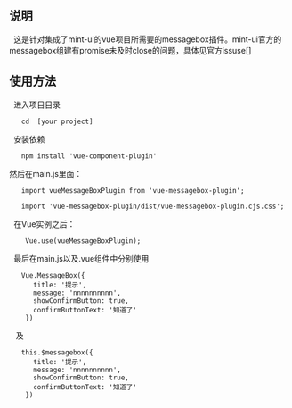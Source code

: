 ## 说明

   这是针对集成了mint-ui的vue项目所需要的messagebox插件。mint-ui官方的messagebox组建有promise未及时close的问题，具体见官方issuse[] 
   
## 使用方法
   
   进入项目目录 
   
       cd  [your project]
       
   安装依赖 
   
       npm install 'vue-component-plugin'
   
   然后在main.js里面：
   
       import vueMessageBoxPlugin from 'vue-messagebox-plugin';
   
       import 'vue-messagebox-plugin/dist/vue-messagebox-plugin.cjs.css';
   
   在Vue实例之后：
   
        Vue.use(vueMessageBoxPlugin);
   
   最后在main.js以及.vue组件中分别使用
   
       Vue.MessageBox({
          title: '提示',
          message: 'nnnnnnnnnn',
          showConfirmButton: true,
          confirmButtonText: '知道了'
        })
    
    及
   
       this.$messagebox({
          title: '提示',
          message: 'nnnnnnnnnn',
          showConfirmButton: true,
          confirmButtonText: '知道了'
        })
    
   
